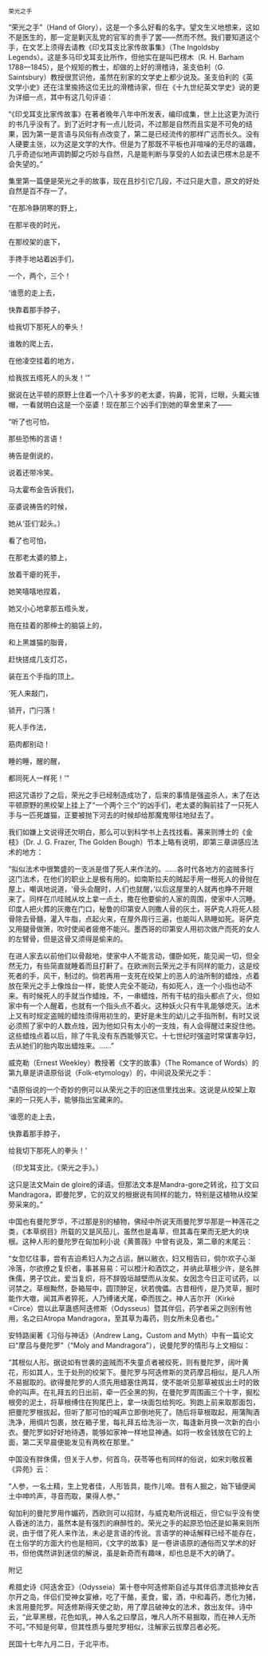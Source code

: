     荣光之手 

   “荣光之手”（Hand of Glory），这是一个多么好看的名字。望文生义地想来，这如不是医生的，那一定是剿灭乱党的官军的贵手了罢——然而不然。我们要知道这个手，在文艺上须得去请教《印戈耳支比家传故事集》（The Ingoldsby Legends）。这是多马印戈耳支比所作，但他实在是叫巴楞木（R. H. Barham 1788—1845），是个规矩的教士，却做的上好的滑稽诗，圣支伯利（G. Saintsbury）教授很赏识他，虽然在别家的文学史上都少说及。圣支伯利的《英文学小史》还在注里揄扬这位无比的滑稽诗家，但在《十九世纪英文学史》说的更为详细一点，其中有这几句评语：

   “《印戈耳支比家传故事》在著者晚年八年中所发表，编印成集，世上比这更为流行的书几乎没有了。到了近时才有一点儿贬词，不过那是自然而且实是不可免的结果，因为第一是言语与风俗有点改变了，第二是已经流传的那样广远而长久。没有人硬要主张，以为这是文学的大作。但是为了那既不平板也非喧噪的无尽的谐趣，几乎奇迹似地声调韵脚之巧妙与自然，凡是能判断与享受的人如去读巴楞木总是不会失望的。”

   集里第一篇便是荣光之手的故事，现在且抄引它几段，不过只是大意，原文的好处自然是百不存一了。

   “在那冷静阴寒的野上，

   在那半夜的时光，

   在那绞架的底下，

   手搀手地站着凶手们，

   一个，两个，三个！

   ‘谁愿的走上去，

   快靠着那手脖子，

   给我切下那死人的拳头！

   谁敢的爬上去，

   在他凌空挂着的地方，

   给我拔五绺死人的头发！’”

   据说在达平顿的原野上住着一个八十多岁的老太婆，钩鼻，驼背，烂眼，头戴尖锥帽，一看就明白这是一个巫婆！现在那三个凶手们到她的草舍里来了——

   “听了也可怕，

   那些恐怖的言语！

   祷告是倒说的，

   说着还带冷笑。

   马太霍布金告诉我们，

   巫婆说祷告的时候，

   她从‘亚们’起头。）

   看了也可怕，

   在那老太婆的膝上，

   放着干瘪的死手，

   她笑嘻嘻地捏着，

   她又小心地拿那五绺头发，

   拖在挂着的那绅士的脑袋上的，

   和上黑雄猫的脂膏，

   赶快搓成几支灯芯，

   装在五个手指的顶上。

   ‘死人来敲门，

   锁开，门闩落！

   死人手作法，

   筋肉都别动！

   睡的睡，醒的醒，

   都同死人一样死！’”

   把这咒语抄了之后，荣光之手已经制造成功了，后来的事情是强盗杀人，末了在达平顿原野的黑绞架上挂上了“一个两个三个”的凶手们，老太婆的胸前挂了一只死人手与一匹死雄猫，正要被抛下河去的时候却给那魔鬼带往地狱去了。

   我们如嫌上文说得还欠明白，那么可以到科学书上去找找看。茀来则博士的《金枝》（Dr. J. G. Frazer, The Golden Bough）节本上略有说明，即第三章讲感应法术的地方：

   “拟似法术中很繁盛的一支派是借了死人来作法的。……各时代各地方的盗贼多行这门法术，在他们的职业上是极有用的。如南斯拉夫的贼起手用一根死人的骨抛在屋上，嘲讽地说道，‘骨头会醒时，人们也就醒，’以后这屋里的人就再也睁不开眼来了。同样在爪哇贼从坟上拿一点土，撒在他要偷的人家的周围，使家中人沉睡。印度人把火葬的灰撒在门口，秘鲁的印第安人则撒人骨的灰土，哥萨克人将死人胫骨除去骨髓，灌入牛脂，点起火来，在屋外周行三遍，也能叫人熟睡如死。哥萨克又用腿骨做箫，吹时使闻者疲倦不能兴。墨西哥的印第安人用初次做产而死的女人的左臂骨，但是这骨又须得是偷来的。

   在进人家去以前他们以骨敲地，使家中人不能言动，僵卧如死，能见闻一切，但全然无力，有些简直就睡着而且打鼾了。在欧洲则云荣光之手有同样的能力，这是绞死者的手，风干，制过的。倘若再用一支死在绞架上的恶人的油所制的蜡烛，点着放在荣光之手上像烛台一样，能使人完全不能动，有如死人，连一个小指也动不来。有时候死人的手就当作蜡烛，不，一串蜡烛，所有干枯的指头都点了火，但如家中有一个人醒着，也就有一个指头点不着火。这种妖火只有牛乳能够熄灭。法术上又有时规定盗贼的蜡烛须得用初生的，更好是未生的幼儿之手指所制，有时又说必须照了家中的人数点烛，因为他如只有太小的一支烛，有人会得醒过来捉住他。这些蜡烛点着以后，除了牛乳没有东西能够灭它。十七世纪时强盗时常谋害孕妇，去从她们的胎内取出蜡烛来。……”

   威克勒（Ernest Weekley）教授著《文字的故事》（The Romance of Words）的第九章是讲语原俗说（Folk-etymology）的，中间说及荣光之手：

   “语原俗说的一个奇妙的例可以从荣光之手的旧迷信里找出来。这说是从绞架上取来的一只死人手，能够指出宝藏来的。

   ‘谁愿的走上去，

   快靠着那手脖子，

   给我切下那死人的拳头！’

   （印戈耳支比，《荣光之手》。）

   这只是法文Main de gloire的译语。但那法文本是Mandra-gore之转讹，拉丁文曰Mandragora，即曼陀罗，它的双叉的根据说有同样的能力，特别是这植物从绞架旁采来的。”

   中国也有曼陀罗华，不过那是别的植物，佛经中所说天雨曼陀罗华那是一种莲花之类，《本草纲目》所载的又是风茄儿，虽然也是毒草，但其毒在果而无肥大的块根。这种人形的曼陀罗在匈加利小说《黄蔷薇》中曾有说及，第二章的末尾云：

   “女忽忆往事，尝有吉迫希妇人为之占运，酬以敝衣，妇又相告曰，倘尔欢子心渐冷落，尔欲撩之复炽者，事甚易易：可以橙汁和酒饮之，并纳此草根少许，是名胖侏儒，男子饮此，爱当复炽，将不辞毁垣越壁而从汝矣。女因念今日正可试药，以诃禁之。草根黝然，卧箱屉中，圆顶肿足，状若傀儡。古昔相传，是乃灵草，掘时能作大噭，闻其声者猝死，人乃缚诸犬尾，牵而拔之。神人吉尔开（Kirkē =Circe）尝以此草蛊惑阿迭修斯（Odysseus）暨其伴侣，药学者采之则别有他用，名之曰Atropa Mandragora，至其草为毒药，则女所未见者也。”

   安特路阑著《习俗与神话》（Andrew Lang，Custom and Myth）中有一篇论文曰“摩吕与曼陀罗”（“Moly and Mandragora”），说曼陀罗的情形与上文相似：

   “其根似人形。据说如有世袭的盗贼而不失童贞者被绞死，则有曼陀罗，阔叶黄花，形如其人，生于处刑的绞架下。曼陀罗与阿迭修斯的灵药摩吕相似，是凡人所不易掘取的。欲得曼陀罗的人须先用蜡塞住两耳，使不能听见那草被拔出土时的致命的叫声。在礼拜五的日出前，牵一匹全黑的狗，在曼陀罗周围画三个十字，掘松根旁的泥土，将草根缚住在狗尾巴上，拿一块面包给狗吃。狗跑上前来取那面包，把曼陀罗根拔起，但听了那可怕的喊声立即倒地死了。随后将草根取起，用蒲陶酒洗净，用绸片包裹，放在箱子里，每礼拜五给洗浴一次，每逢新月换一次新的白小衣。曼陀罗如好好地待遇，能够如家神一样地显神通。如将一枚金钱放在它的上面，第二天早晨便能发见有两枚在那里。”

   中国没有胖侏儒，但关于人参，何首乌，茯苓等也有同样的俗说，如宋刘敬叔著《异苑》云：

   “人参，一名土精，生上党者佳，人形皆具，能作儿啼。昔有人掘之，始下锸便闻土中呻吟声，寻音而取，果得人参。”

   匈加利的曼陀罗用作媚药，西欧则可以招财，与威克勒所说相近，但它似乎没有使人昏迷的法力，虽然本是有强烈的麻醉性的。荣光之手的起原恐怕还是如茀来则所说，由于借了死人来作法，未必是言语的传讹。言语学的神话解释已经不能存在，在土俗学的方面大约也是相同，《文字的故事》是一卷讲语原的通俗而又学术的好书，但他偶然讲到迷信的解说，虽是新奇而有趣味，却也总是不大的确了。

   附记

   希腊史诗《阿迭舍亚》（Odysseia）第十卷中阿迭修斯自述与其伴侣漂流抵神女吉尔开之岛，伴侣们受神女宴飨，吃了干酪，麦食，蜜，酒，中和毒药，悉化为猪，未言用曼陀罗。阿迭修斯得天使之助，用了摩吕破神女的法术，救出友伴。诗中云，“此草黑根，花色如乳，神人名之曰摩吕，唯凡人所不易掘取，而在神人无所不可。”不知是何草，但其性质与曼陀罗相似，注解家云拔摩吕者必死。

   民国十七年九月二日，于北平市。

